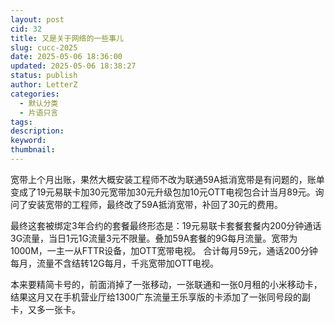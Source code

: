 ```yaml
---
layout: post
cid: 32
title: 又是关于网络的一些事儿
slug: cucc-2025
date: 2025-05-06 18:36:00
updated: 2025-05-06 18:38:27
status: publish
author: LetterZ
categories: 
  - 默认分类
  - 片语只言
tags: 
description: 
keyword: 
thumbnail: 
---
```



宽带上个月出账，果然大概安装工程师不改为联通59A抵消宽带是有问题的，账单变成了19元易联卡加30元宽带加30元升级包加10元OTT电视包合计当月89元。询问了安装宽带的工程师，最终改了59A抵消宽带，补回了30元的费用。   

最终这套被绑定3年合约的套餐最终形态是：19元易联卡套餐套餐内200分钟通话3G流量，当日1元1G流量3元不限量。叠加59A套餐的9G每月流量。宽带为1000M，一主一从FTTR设备，加OTT宽带电视。
合计每月59元，通话200分钟每月，流量不含结转12G每月，千兆宽带加OTT电视。   

本来要精简卡号的，前面消掉了一张移动，一张联通和一张0月租的小米移动卡，结果这月又在手机营业厅给1300广东流量王乐享版的卡添加了一张同号段的副卡，又多一张卡。
